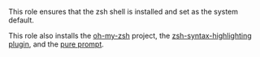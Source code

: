 This role ensures that the zsh shell is installed and set as the system
default.

This role also installs the [oh-my-zsh](https://github.com/ohmyzsh/ohmyzsh)
project, the [zsh-syntax-highlighting
plugin](https://github.com/zsh-users/zsh-syntax-highlighting), and the [pure
prompt](https://github.com/sindresorhus/pure).
